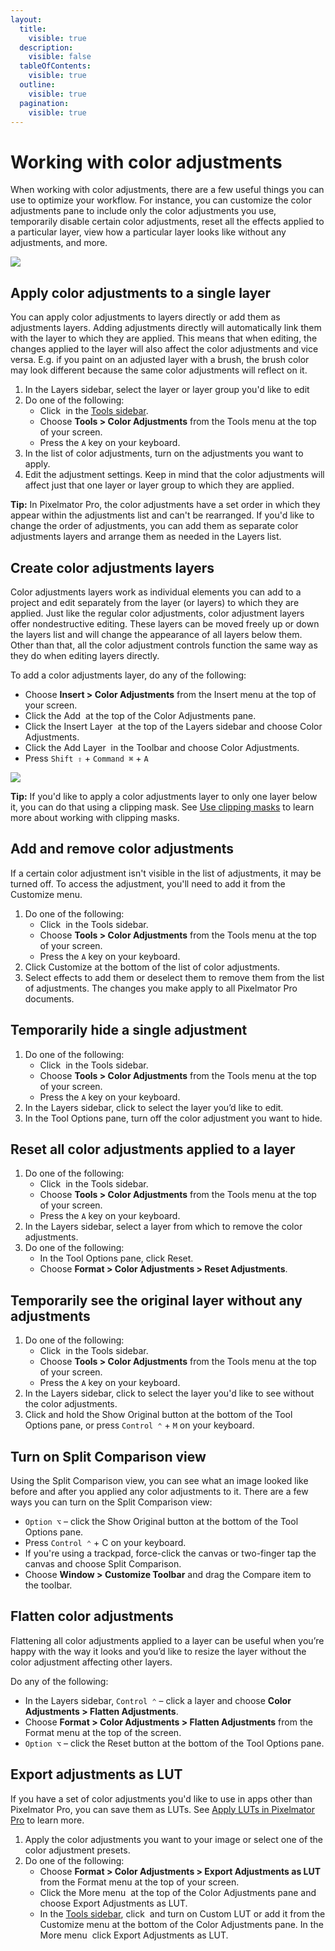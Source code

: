```yaml
---
layout:
  title:
    visible: true
  description:
    visible: false
  tableOfContents:
    visible: true
  outline:
    visible: true
  pagination:
    visible: true
---
```


# Working with color adjustments

When working with color adjustments, there are a few useful things you can use to optimize your workflow. For instance, you can customize the color adjustments pane to include only the color adjustments you use, temporarily disable certain color adjustments, reset all the effects applied to a particular layer, view how a particular layer looks like without any adjustments, and more.

![](https://help.pixelmator.com/pixelmator-pro/3.5/assets/English/1656415887000.jpeg)

## Apply color adjustments to a single layer

You can apply color adjustments to layers directly or add them as adjustments layers. Adding adjustments directly will automatically link them with the layer to which they are applied. This means that when editing, the changes applied to the layer will also affect the color adjustments and vice versa. E.g. if you paint on an adjusted layer with a brush, the brush color may look different because the same color adjustments will reflect on it.

1. In the Layers sidebar, select the layer or layer group you'd like to edit
2. Do one of the following:
   * Click <img src="https://help.pixelmator.com/pixelmator-pro/3.5/assets/English/1581000192000.png" alt="" data-size="line"> in the [Tools sidebar](https://www.pixelmator.com/support/guide/pixelmator-pro/#glossary).
   * Choose **Tools > Color Adjustments** from the Tools menu at the top of your screen.
   * Press the `A` key on your keyboard.
3. In the list of color adjustments, turn on the adjustments you want to apply.
4. Edit the adjustment settings. Keep in mind that the color adjustments will affect just that one layer or layer group to which they are applied.

**Tip:** In Pixelmator Pro, the color adjustments have a set order in which they appear within the adjustments list and can't be rearranged. If you'd like to change the order of adjustments, you can add them as separate color adjustments layers and arrange them as needed in the Layers list.

## Create color adjustments layers

Color adjustments layers work as individual elements you can add to a project and edit separately from the layer (or layers) to which they are applied. Just like the regular color adjustments, color adjustment layers offer nondestructive editing. These layers can be moved freely up or down the layers list and will change the appearance of all layers below them. Other than that, all the color adjustment controls function the same way as they do when editing layers directly.

To add a color adjustments layer, do any of the following:

* Choose **Insert > Color Adjustments** from the Insert menu at the top of your screen.
* Click the Add <img src="https://help.pixelmator.com/pixelmator-pro/3.5/assets/English/1604676890000.png" alt="" data-size="line"> at the top of the Color Adjustments pane.
* Click the Insert Layer <img src="https://help.pixelmator.com/pixelmator-pro/3.5/assets/English/1648724547000.png" alt="" data-size="line"> at the top of the Layers sidebar and choose Color Adjustments.
* Click the Add Layer <img src="https://help.pixelmator.com/pixelmator-pro/3.5/assets/English/1579274394000.png" alt="" data-size="line"> in the Toolbar and choose Color Adjustments.
* Press `Shift ⇧` + `Command ⌘` + `A`

![](https://help.pixelmator.com/pixelmator-pro/3.5/assets/English/1649238285000.jpeg)

**Tip:** If you'd like to apply a color adjustments layer to only one layer below it, you can do that using a clipping mask. See [Use clipping masks](https://www.pixelmator.com/support/guide/pixelmator-pro/1156) to learn more about working with clipping masks.

## Add and remove color adjustments

If a certain color adjustment isn't visible in the list of adjustments, it may be turned off. To access the adjustment, you'll need to add it from the Customize menu.

1. Do one of the following:
   * Click <img src="https://help.pixelmator.com/pixelmator-pro/3.5/assets/English/1581000192000.png" alt="" data-size="line"> in the Tools sidebar.
   * Choose **Tools > Color Adjustments** from the Tools menu at the top of your screen.
   * Press the `A` key on your keyboard.
2. Click Customize at the bottom of the list of color adjustments.
3. Select effects to add them or deselect them to remove them from the list of adjustments. The changes you make apply to all Pixelmator Pro documents.

## Temporarily hide a single adjustment

1. Do one of the following:
   * Click <img src="https://help.pixelmator.com/pixelmator-pro/3.5/assets/English/1581000192000.png" alt="" data-size="line"> in the Tools sidebar.
   * Choose **Tools > Color Adjustments** from the Tools menu at the top of your screen.
   * Press the `A` key on your keyboard.
2. In the Layers sidebar, click to select the layer you’d like to edit.
3. In the Tool Options pane, turn off the color adjustment you want to hide.

## Reset all color adjustments applied to a layer

1. Do one of the following:
   * Click <img src="https://help.pixelmator.com/pixelmator-pro/3.5/assets/English/1581000192000.png" alt="" data-size="line"> in the Tools sidebar.
   * Choose **Tools > Color Adjustments** from the Tools menu at the top of your screen.
   * Press the `A` key on your keyboard.
2. In the Layers sidebar, select a layer from which to remove the color adjustments.
3. Do one of the following:
   * In the Tool Options pane, click Reset.
   * Choose **Format > Color Adjustments > Reset Adjustments**.

## Temporarily see the original layer without any adjustments

1. Do one of the following:
   * Click <img src="https://help.pixelmator.com/pixelmator-pro/3.5/assets/English/1581000192000.png" alt="" data-size="line"> in the Tools sidebar.
   * Choose **Tools > Color Adjustments** from the Tools menu at the top of your screen.
   * Press the `A` key on your keyboard.
2. In the Layers sidebar, click to select the layer you'd like to see without the color adjustments.
3. Click and hold the Show Original button at the bottom of the Tool Options pane, or press `Control ⌃` + `M` on your keyboard.

## Turn on Split Comparison view

Using the Split Comparison view, you can see what an image looked like before and after you applied any color adjustments to it. There are a few ways you can turn on the Split Comparison view:

* `Option ⌥` – click the Show Original button at the bottom of the Tool Options pane.
* Press `Control ⌃` + C on your keyboard.
* If you're using a trackpad, force-click the canvas or two-finger tap the canvas and choose Split Comparison.
* Choose **Window > Customize Toolbar** and drag the Compare item to the toolbar.

## Flatten color adjustments

Flattening all color adjustments applied to a layer can be useful when you’re happy with the way it looks and you’d like to resize the layer without the color adjustment affecting other layers.

Do any of the following:

* In the Layers sidebar, `Control ⌃` – click a layer and choose **Color Adjustments > Flatten Adjustments**.
* Choose **Format > Color Adjustments > Flatten Adjustments** from the Format menu at the top of the screen.
* `Option ⌥` – click the Reset button at the bottom of the Tool Options pane.

## Export adjustments as LUT

If you have a set of color adjustments you'd like to use in apps other than Pixelmator Pro, you can save them as LUTs. See [Apply LUTs in Pixelmator Pro](https://www.pixelmator.com/support/guide/pixelmator-pro/1364) to learn more.

1. Apply the color adjustments you want to your image or select one of the color adjustment presets.
2. Do one of the following:
   * Choose **Format > Color Adjustments > Export Adjustments as LUT** from the Format menu at the top of your screen.
   * Click the More menu <img src="https://help.pixelmator.com/pixelmator-pro/3.5/assets/English/1605111967000.png" alt="" data-size="line"> at the top of the Color Adjustments pane and choose Export Adjustments as LUT.
   * In the [Tools sidebar](https://www.pixelmator.com/support/guide/pixelmator-pro/#glossary), click <img src="https://help.pixelmator.com/pixelmator-pro/3.5/assets/English/1581000192000.png" alt="" data-size="line"> and turn on Custom LUT or add it from the Customize menu at the bottom of the Color Adjustments pane. In the More menu <img src="https://help.pixelmator.com/pixelmator-pro/3.5/assets/English/1605111967000.png" alt="" data-size="line"> click Export Adjustments as LUT.
